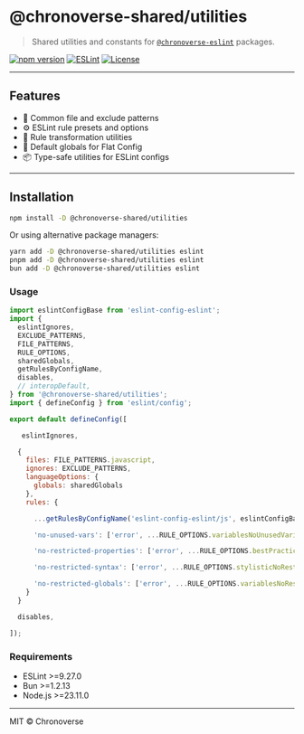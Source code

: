 # @chronoverse-shared/utilities

> Shared utilities and constants for [`@chronoverse-eslint`](https://github.com/gratisvictory/chronoverse-eslint) packages.

[![npm version](https://img.shields.io/npm/v/@chronoverse-eslint/shared.svg)](https://www.npmjs.com/package/@chronoverse-eslint/shared)
[![ESLint](https://img.shields.io/badge/ESLint-v9.26.0-4B32C3.svg)](https://eslint.org)
[![License](https://img.shields.io/badge/license-MIT-4B32C3.svg)](LICENSE)

---

## Features

- 📁 Common file and exclude patterns
- ⚙️ ESLint rule presets and options
- 🔧 Rule transformation utilities
- 🤝 Default globals for Flat Config
- 📦 Type-safe utilities for ESLint configs

---

## Installation

```bash
npm install -D @chronoverse-shared/utilities
```

Or using alternative package managers:

```bash
yarn add -D @chronoverse-shared/utilities eslint
pnpm add -D @chronoverse-shared/utilities eslint
bun add -D @chronoverse-shared/utilities eslint
```

### Usage

```javascript
import eslintConfigBase from 'eslint-config-eslint';
import {
  eslintIgnores,
  EXCLUDE_PATTERNS,
  FILE_PATTERNS,
  RULE_OPTIONS,
  sharedGlobals,
  getRulesByConfigName,
  disables,
  // interopDefault,
} from '@chronoverse-shared/utilities';
import { defineConfig } from 'eslint/config';

export default defineConfig([

   eslintIgnores,

  {
    files: FILE_PATTERNS.javascript,
    ignores: EXCLUDE_PATTERNS,
    languageOptions: {
      globals: sharedGlobals
    },
    rules: {

      ...getRulesByConfigName('eslint-config-eslint/js', eslintConfigBase),

      'no-unused-vars': ['error', ...RULE_OPTIONS.variablesNoUnusedVariables],

      'no-restricted-properties': ['error', ...RULE_OPTIONS.bestPracticesNoRestrictedProperties],

      'no-restricted-syntax': ['error', ...RULE_OPTIONS.stylisticNoRestrictedSyntax],

      'no-restricted-globals': ['error', ...RULE_OPTIONS.variablesNoRestrictedGlobals],
    }
  }

  disables,

]);
```

### Requirements

- ESLint >=9.27.0
- Bun >=1.2.13
- Node.js >=23.11.0

---

MIT © Chronoverse
